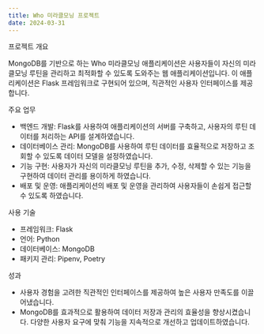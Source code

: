 ```yaml
---
title: Who 미라클모닝 프로젝트
date: 2024-03-31
---
```


<div class="text-justify">
프로젝트 개요
</div>

MongoDB를 기반으로 하는 Who 미라클모닝 애플리케이션은 사용자들이 자신의 미라클모닝 루틴을 관리하고 최적화할 수 있도록 도와주는 웹 애플리케이션입니다. 이 애플리케이션은 Flask 프레임워크로 구현되어 있으며, 직관적인 사용자 인터페이스를 제공합니다.


주요 업무

- 백엔드 개발: Flask를 사용하여 애플리케이션의 서버를 구축하고, 사용자의 루틴 데이터를 처리하는 API를 설계하였습니다.
- 데이터베이스 관리: MongoDB를 사용하여 루틴 데이터를 효율적으로 저장하고 조회할 수 있도록 데이터 모델을 설정하였습니다.
- 기능 구현: 사용자가 자신의 미라클모닝 루틴을 추가, 수정, 삭제할 수 있는 기능을 구현하여 데이터 관리를 용이하게 하였습니다.
- 배포 및 운영: 애플리케이션의 배포 및 운영을 관리하여 사용자들이 손쉽게 접근할 수 있도록 하였습니다.


사용 기술

- 프레임워크: Flask
- 언어: Python
- 데이터베이스: MongoDB
- 패키지 관리: Pipenv, Poetry


성과

- 사용자 경험을 고려한 직관적인 인터페이스를 제공하여 높은 사용자 만족도를 이끌어냈습니다.
- MongoDB를 효과적으로 활용하여 데이터 저장과 관리의 효율성을 향상시켰습니다.
다양한 사용자 요구에 맞춰 기능을 지속적으로 개선하고 업데이트하였습니다.
